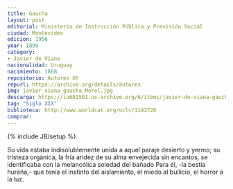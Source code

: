 ```yaml
---
title: Gaucha
layout: post
editorial: Ministerio de Instrucción Pública y Previsión Social
ciudad: Montevideo
edicion: 1956
year: 1899
category:
- Javier de Viana
nacionalidad: Uruguay
nacimiento: 1868
repositorio: Autores UY
repurl: https://archive.org/details/autores
img: javier_viana_gaucha_Morel.jpg
descarga: https://ia601501.us.archive.org/6/items/javier-de-viana-gaucha/Javier%20de%20Viana%20-%20Gaucha.pdf
tag: "Siglo XIX"
biblioteca: http://www.worldcat.org/oclc/1143726
comprar: 
---
```

{% include JB/setup %}

Su vida estaba indisolublemente unida a aquel paraje desierto y yermo; su tristeza orgánica, la fría aridez de su alma envejecida sin encantos, se identificaba con la melancólica soledad del bañado Para él, -la bestia huraña,- que tenía el instinto del aislamiento, el miedo al bullicio, el horror a la luz.
